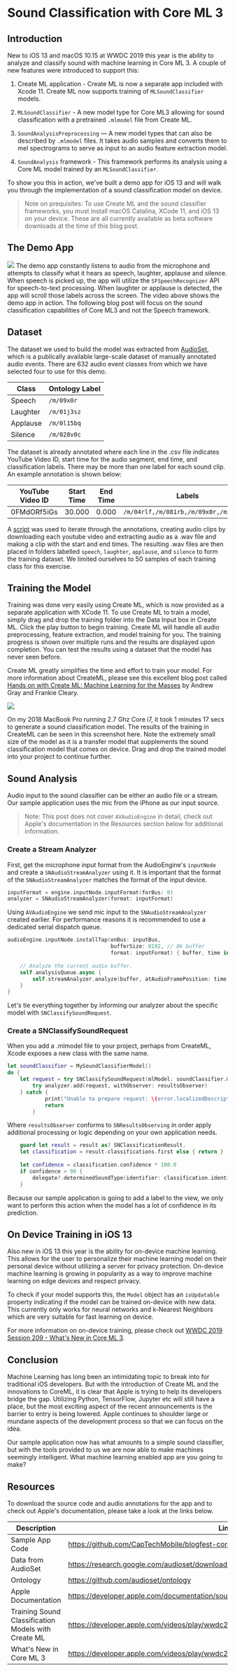 # Sound Classification with Core ML 3
## Introduction

New to iOS 13 and macOS 10.15 at WWDC 2019 this year is the ability to analyze and classify sound with machine learning in Core ML 3. A couple of new features were introduced to support this:


1. Create ML application - Create ML is now a separate app included with Xcode 11. Create ML now supports training of `MLSoundClassifier` models. 
 
1. `MLSoundClassifier` - A new model type for   Core ML3 allowing for sound classification with a pretrained `.mlmodel` file from Create ML.
 
1. `SoundAnalysisPreprocessing` —  A new  model types that can also be described by `.mlmodel` files. It takes audio samples and converts them to mel spectrograms to serve as input to an audio feature extraction model.

1. `SoundAnalysis` framework - This framework performs its analysis using a Core ML model trained by an `MLSoundClassifier`.

To show you this in action, we've built a demo app for iOS 13 and will walk you through the implementation of a sound classification model on device.

> Note on prequisites: To use Create ML and the sound classifier frameworks, you must install macOS Catalina, XCode 11, and iOS 13 on your device. These are all currently available as beta software downloads at the time of this blog post.

## The Demo App

![](ReadTheRoomAnimated.gif)
The demo app constantly listens to audio from the microphone and attempts to classify what it hears as speech, laughter, applause and silence. When speech is picked up, the app will utilize the `SFSpeechRecognizer`  API for speech-to-text processing.  When laughter or applause is detected, the app will scroll those labels across the screen. The video above shows the demo app in action. The following blog post will focus on the sound classification capabilities of Core ML3 and not the Speech framework.

 
## Dataset

The dataset we used to build the model was extracted from [AudioSet](https://research.google.com/audioset/index.html), which is a publically available large-scale dataset of manually annotated audio events. There are 632 audio event classes from which we have selected four to use for this demo.


|  Class |  Ontology Label |
| -------- | -------- |
| Speech     | `/m/09x0r`     | 
| Laughter     | `/m/01j3sz`    | 
| Applause     | `/m/0l15bq`     | 
| Silence     | `/m/028v0c`     | 


The dataset is already annotated where each line in the .csv file indicates YouTube Video ID, start time for the audio segment, end time, and classification labels.  There may be more than one label for each sound clip. An example annotation is shown below:


| YouTube Video ID | Start Time | End Time | Labels|
| -------- | -------- | -------- |---------|
| 0FMdORf5iGs    | 30.000     | 0.000     | ``/m/04rlf,/m/081rb,/m/09x0r,/m/0l15bq``


A [script](https://github.com/unixpickle/audioset) was used to iterate through the  annotations, creating audio clips by downloading each youtube video and extracting audio as a .wav file and making a clip with the start and end times. The resulting .wav files are then placed in folders labelled `speech`, `laughter`, `applause`, and `silence` to form the training dataset. We limited ourselves to 50 samples of each training class for this exercise.

## Training the Model
Training was done very easily using Create ML, which is now provided as a separate application with XCode 11. To use Create ML to train a model, simply drag and drop the training folder into the Data Input box in Create ML. Click the play button to begin training. Create ML will handle all audio preprocessing, feature extraction, and model training for you. The training progress is shown over multiple runs and the results are displayed upon completion. You can test the results using a dataset that the model has never seen before.

Create ML greatly simplifies the time and effort to train your model. For more information about CreateML, please see this excellent blog post called [Hands on with Create ML: Machine Learning for the Masses](https://replacewithLINK) by Andrew Gray and Frankie Cleary.

![](create_ml_image.PNG)

On my 2018 MacBook Pro running 2.7 Ghz Core i7, it took 1 minutes 17 secs to generate a sound classification model. The results of the training in CreateML can be seen in this screenshot here.  Note the extremely small size of the model as it is a transfer model that supplements the sound classification model that comes on device. Drag and drop the trained model into your project to continue further.


## Sound Analysis

Audio input to the sound classifier can be either an audio file or a stream. Our sample application uses the mic from the iPhone as our input source.

> Note: This post does not cover `AVAudioEngine` in detail,  check out Apple's documentation in the Resources section below for additional information.


### Create a Stream Analyzer

First, get the microphone input format from the AudioEngine's `inputNode` and create a `SNAudioStreamAnalyzer` using it. It is important that the format of the `SNAudioStreamAnalyzer` matches the format of the input device. 
```swift
inputFormat = engine.inputNode.inputFormat(forBus: 0)
analyzer = SNAudioStreamAnalyzer(format: inputFormat)
```
Using `AVAudioEngine` we send mic input to the `SNAudioStreamAnalyzer` created earlier. For performance reasons it is recommended to use a dedicated serial dispatch queue.
```swift
audioEngine.inputNode.installTap(onBus: inputBus,
                                 bufferSize: 8192, // 8k buffer
                                 format: inputFormat) { buffer, time in
    
    // Analyze the current audio buffer.
    self.analysisQueue.async {
        self.streamAnalyzer.analyze(buffer, atAudioFramePosition: time.sampleTime)
    }
}
```
 Let's tie everything together by informing our analyzer about the specific model with `SNClassifySoundRequest`.


### Create a SNClassifySoundRequest
When you add a .mlmodel file to your project, perhaps from CreateML, Xcode exposes a new class with the same name. 
```swift
let soundClassifier = MySoundClassifierModel()
do {
    let request = try SNClassifySoundRequest(mlModel: soundClassifier.model)
        try analyzer.add(request, withObserver: resultsObserver)
    } catch {
            print("Unable to prepare request: \(error.localizedDescription)")
            return
        }
```
Where `resultsObserver` conforms to `SNResultsObserving` in order apply additional processing or logic depending on your own application needs.

```swift
    guard let result = result as? SNClassificationResult,
    let classification = result.classifications.first else { return }
    
    let confidence = classification.confidence * 100.0
    if confidence > 90 {
        delegate?.determinedSoundType(identifier: classification.identifier, confidence: confidence)
    }    
```
Because our sample application is going to add a label to the view, we only want to perform this action when the model has a lot of confidence in its prediction.



    

## On Device Training in iOS 13

Also new in iOS 13 this year is the ability for on-device machine learning. This allows for the user to personalize their machine learning model on their personal device without utilizing a server for privacy protection. On-device machine learning is growing in popularity as a way to improve machine learning on edge devices and respect privacy.

To check if your model supports this, the `Model` object has an `isUpdatable` property indicating if the model can be trained on-device with new data. This currently only works for neural networks and k-Nearest Neighbors which are very suitable for fast learning on device.

For more information on on-device training, please check out [WWDC 2019 Session 209 - What's New in Core ML 3](https://developer.apple.com/videos/play/wwdc2019/209/).


## Conclusion

Machine Learning has long been an intimidating topic to break into for traditional iOS developers. But with the introduction of Create ML and the innovations to CoreML, it is clear that Apple is trying to help its developers bridge the gap. Utilizing Python, TensorFlow, Jupyter etc will still have a place, but the most exciting aspect of the recent announcements is the barrier to entry is being lowered. Apple continues to shoulder large or mundane aspects of the development process so that we can focus on the idea.

Our sample application now has what amounts to a simple sound classifier, but with the tools provided to us we are now able to make machines seemingly intelligent. What machine learning enabled app are you going to make?

## Resources

To download the source code and audio annotations for the app and to check out Apple's documentation, please take a look at the links below.

| Description | Link | 
| -------- | -------- | 
| Sample App Code| https://github.com/CapTechMobile/blogfest-coreml/tree/master/ReadTheRoom     |
| Data from AudioSet| https://research.google.com/audioset/download.html     | 
| Ontology| https://github.com/audioset/ontology|
| Apple Documentation |https://developer.apple.com/documentation/soundanalysis/analyzing_audio_to_classify_sounds |
| Training Sound Classification Models with Create ML | https://developer.apple.com/videos/play/wwdc2019/425/ |
| What's New in Core ML 3| https://developer.apple.com/videos/play/wwdc2019/209/ |